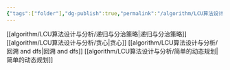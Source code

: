 ```yaml
---
{"tags":["folder"],"dg-publish":true,"permalink":"/algorithm/LCU算法设计与分析/LCU算法设计与分析/","dgPassFrontmatter":true,"noteIcon":"","created":"2025-08-15T09:39:17.973+08:00","updated":"2025-06-11T09:50:29.749+08:00"}
---
```


[[algorithm/LCU算法设计与分析/递归与分治策略\|递归与分治策略]]
[[algorithm/LCU算法设计与分析/贪心\|贪心]]
[[algorithm/LCU算法设计与分析/回溯 and dfs\|回溯 and dfs]]
[[algorithm/LCU算法设计与分析/简单的动态规划\|简单的动态规划]]


